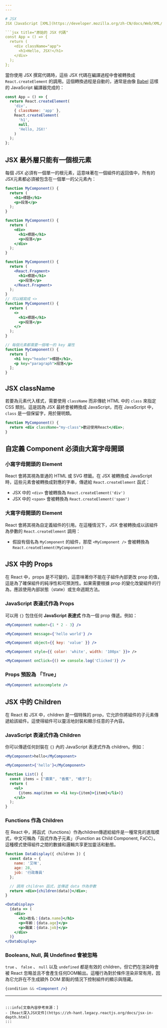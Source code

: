 ```yaml
---
---

# JSX
JSX（JavaScript [XML](https://developer.mozilla.org/zh-CN/docs/Web/XML/XML_introduction)）是 React 的一個重要特性，它允許開發者在 JavaScript 代碼中使用類似 HTML 的語法來描述用戶介面。這種語法使得 React 組件的撰寫變得更為直觀和方便：

```jsx title="原始的 JSX 代碼"
const App = () => {
  return (
    <div className="app">
      <h1>Hello, JSX!</h1>
    </div>
  );
};
```

當你使用 JSX 撰寫代碼時，這些 JSX 代碼在編譯過程中會被轉換成 `React.createElement` 的調用。這個轉換過程是自動的，通常是由像 [Babel](https://babeljs.io/docs/) 這樣的 JavaScript 編譯器完成的：

```js title="轉換後的 JavaScript 代碼"
const App = () => {
  return React.createElement(
    'div',
    { className: 'app' },
    React.createElement(
      'h1',
      null,
      'Hello, JSX!'
    )
  );
};
```

## JSX 最外層只能有一個根元素

每個 JSX 必須有一個單一的根元素，這意味著在一個組件的返回值中，所有的JSX元素都必須被包含在一個單一的父元素內：

```jsx title="錯誤的用法（兩個平行元素）"
function MyComponent() {
  return (
    <h1>標題</h1>
    <p>段落</p>
  );
}
```

```jsx title="正確的用法（單一根元素）"
function MyComponent() {
  return (
    <div>
      <h1>標題</h1>
      <p>段落</p>
    </div>
  );
}
```

```jsx title="正確的用法（使用 <React.Fragment>）"
function MyComponent() {
  return (
    <React.Fragment>
      <h1>標題</h1>
      <p>段落</p>
    </React.Fragment>
  );
}
// 可以縮寫成 <>
function MyComponent() {
  return (
    <>
      <h1>標題</h1>
      <p>段落</p>
    </>
  );
}
```

```jsx title="正確的用法（陣列返回）"
// 每個元素都需要一個唯一的 key 屬性
function MyComponent() {
  return [
    <h1 key="header">標題</h1>,
    <p key="paragraph">段落</p>
  ];
}
```
## JSX className
若要為元素代入樣式，需要使用 `className` 而非傳統 HTML 中的 `class` 來指定 CSS 類別。這是因為 JSX 最終會被轉換成 JavaScript，而在 JavaScript 中，`class` 是一個保留字，用於聲明類。

```jsx
function MyComponent() {
  return <div className="my-class">歡迎使用React</div>;
}
```
## 自定義 Component 必須由大寫字母開頭

### 小寫字母開頭的 Element
React 會將其視為普通的 HTML 或 SVG 標籤。在 JSX 被轉換成 JavaScript 時，這些元素會被轉換成對應的字串，傳遞給 `React.createElement` 函式：

- JSX 中的 `<div>` 會被轉換為 `React.createElement('div')`
- JSX 中的 `<span>` 會被轉換為 `React.createElement('span')`

### 大寫字母開頭的 Element
React 會將其視為自定義組件的引用。在這種情況下，JSX 會被轉換成以該組件為參數的 `React.createElement` 調用：

- 假設有個名為 `MyComponent` 的組件，那麼 `<MyComponent />` 會被轉換為 `React.createElement(MyComponent)`

## JSX 中的 Props
在 React 中，props 是不可變的，這意味著你不能在子組件內部更改 prop 的值，這是為了確保組件的純凈性和可預測性。如果需要根據 prop 的變化改變組件的行為，應該使用內部狀態（state）或生命週期方法。

### JavaScript 表達式作為 Props
可以用 `{}` 包住任何 **JavaScript 表達式** 作為一個 prop 傳遞。例如：

```jsx title="運算式"
<MyComponent number={1 * 2 - 3} />
```
```jsx title="字串字面值"
<MyComponent message={'hello world'} />
```
```jsx title="物件"
<MyComponent object={{ key: 'value' }} />
```
```jsx title="行內樣式"
<MyComponent style={{ color: 'white', width: '100px' }}> />
```
```jsx title="函式"
<MyComponent onClick={() => console.log('Clicked')} />
```
### Props 預設為 「True」
```jsx title="如果沒給 prop 賦值，那麼它的預設值為 true。"
<MyComponent autocomplete />
```

## JSX 中的 Children
在 React 和 JSX 中，children 是一個特殊的 prop，它允許你將組件的子元素傳遞給該組件。這使得組件可以靈活地封裝和顯示任意的子內容。


### JavaScript 表達式作為 Children
你可以傳遞任何封裝在 `{}` 內的 JavaScript 表達式作為 children。例如：

```jsx title="以下表達式皆相等"
<MyComponent>hello</MyComponent>

<MyComponent>{'hello'}</MyComponent>
```

```jsx title="動態生成列表"
function List() {
  const items = ["蘋果", "香蕉", "橘子"];
  return (
    <ul>
      {items.map(item => <li key={item}>{item}</li>)}
    </ul>
  );
}
```

### Functions 作為 Children
在 React 中，將函式（functions）作為children傳遞給組件是一種常見的進階模式，中文可稱為「函式作為子元素」（Function as Child Component, FaCC）。這種模式使得組件之間的數據和邏輯共享更加靈活和動態。

```jsx
function DataDisplay({ children }) {
  const data = {
    name: '艾咪',
    age: 28,
    job: '行政專員'
  };

  // 調用 children 函式，並傳遞 data 作為參數
  return <div>{children(data)}</div>;
}

<DataDisplay>
  {data => (
    <div>
      <h1>姓名：{data.name}</h1>
      <p>年齡：{data.age}</p>
      <p>職業：{data.job}</p>
    </div>
  )}
</DataDisplay>
```
### Booleans, Null, 與 Undefined 會被忽略

`true` 、 `false` 、 `null` 以及 `undefined` 都是有效的 children，但它們在渲染時會被 React 忽略並且不會產生任何DOM輸出。這種行為對於條件渲染非常有用，因為它允許在不生成額外 DOM 節點的情況下控制組件的顯示與隱藏。

```jsx title="當 condition 為 false 時，將不會渲染 <Component />"
{condition && <Component />}
```
---
```

:::info[文章內容參考來源：]
- [React深入JSX文件](https://zh-hant.legacy.reactjs.org/docs/jsx-in-depth.html)
:::